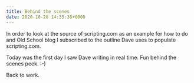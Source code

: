 ```yaml
---
title: Behind the scenes
date: 2020-10-28 14:35:38+0000
---
```


In order to look at the source of scripting.com as an example for how to do and Old School blog I subscribed to the outline Dave uses to populate scripting.com.

Today was the first day I saw Dave writing in real time. Fun behind the scenes peek. :-)

Back to work.

